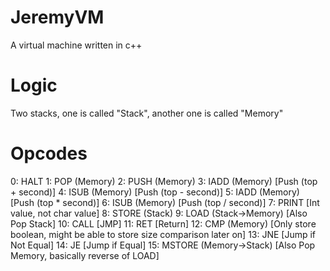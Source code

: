 # JeremyVM
A virtual machine written in c++
# Logic
Two stacks, one is called "Stack", another one is called "Memory"
# Opcodes
0: HALT
1: POP (Memory)
2: PUSH (Memory)
3: IADD (Memory) [Push (top + second)]
4: ISUB (Memory) [Push (top - second)]
5: IADD (Memory) [Push (top * second)]
6: ISUB (Memory) [Push (top / second)]
7: PRINT [Int value, not char value]
8: STORE (Stack)
9: LOAD (Stack->Memory) [Also Pop Stack]
10: CALL [JMP]
11: RET [Return]
12: CMP (Memory) [Only store boolean, might be able to store size comparison later on]
13: JNE [Jump if Not Equal]
14: JE [Jump if Equal]
15: MSTORE (Memory->Stack) [Also Pop Memory, basically reverse of LOAD]
